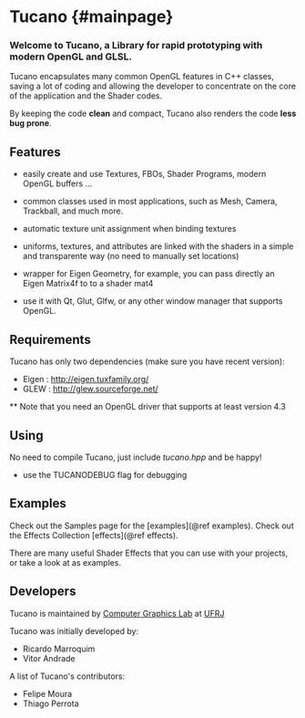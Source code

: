 Tucano                         {#mainpage}
======

### Welcome to Tucano, a Library for rapid prototyping with modern OpenGL and GLSL.

Tucano encapsulates many common OpenGL features in C++ classes, saving a lot of coding and allowing the developer to concentrate on the core of the application and the Shader codes.

By keeping the code **clean** and compact, Tucano also renders the code **less bug prone**.

## Features

* easily create and use Textures, FBOs, Shader Programs, modern OpenGL buffers ...

* common classes used in most applications, such as Mesh, Camera, Trackball, and much more.

* automatic texture unit assignment when binding textures

* uniforms, textures, and attributes are linked with the shaders in a simple and transparente way (no need to manually set locations)

* wrapper for Eigen Geometry, for example, you can pass directly an Eigen Matrix4f to to a shader mat4

* use it with Qt, Glut, Glfw, or any other window manager that supports OpenGL.

## Requirements

Tucano has only two dependencies (make sure you have recent version):

* Eigen : http://eigen.tuxfamily.org/
* GLEW : http://glew.sourceforge.net/
  
** Note that you need an OpenGL driver that supports at least version 4.3

## Using

No need to compile Tucano, just include *tucano.hpp* and be happy!

* use the TUCANODEBUG flag for debugging


## Examples

Check out the Samples page for the [examples](@ref examples).
Check out the Effects Collection [effects](@ref effects).

There are many useful Shader Effects that you can use with your projects, or take a look at as examples.

## Developers

Tucano is maintained by [Computer Graphics Lab](http://www.lcg.ufrj.br) at [UFRJ](http://www.ufrj.br)

Tucano was initially developed by:

- Ricardo Marroquim
- Vitor Andrade

A list of Tucano's contributors:

- Felipe Moura
- Thiago Perrota